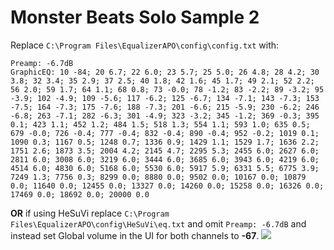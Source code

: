 # Monster Beats Solo Sample 2
Replace `C:\Program Files\EqualizerAPO\config\config.txt` with:
```
Preamp: -6.7dB
GraphicEQ: 10 -84; 20 6.7; 22 6.0; 23 5.7; 25 5.0; 26 4.8; 28 4.2; 30 3.8; 32 3.4; 35 2.9; 37 2.5; 40 1.8; 42 1.6; 45 1.7; 49 2.1; 52 2.2; 56 2.0; 59 1.7; 64 1.1; 68 0.8; 73 -0.0; 78 -1.2; 83 -2.2; 89 -3.2; 95 -3.9; 102 -4.9; 109 -5.6; 117 -6.2; 125 -6.7; 134 -7.1; 143 -7.3; 153 -7.5; 164 -7.3; 175 -7.6; 188 -7.3; 201 -6.6; 215 -5.9; 230 -6.2; 246 -6.8; 263 -7.1; 282 -6.3; 301 -4.9; 323 -3.2; 345 -1.2; 369 -0.3; 395 0.1; 423 1.1; 452 1.2; 484 1.5; 518 1.3; 554 1.1; 593 1.0; 635 0.5; 679 -0.0; 726 -0.4; 777 -0.4; 832 -0.4; 890 -0.4; 952 -0.2; 1019 0.1; 1090 0.3; 1167 0.5; 1248 0.7; 1336 0.9; 1429 1.1; 1529 1.7; 1636 2.2; 1751 2.6; 1873 3.5; 2004 4.2; 2145 4.7; 2295 5.3; 2455 6.0; 2627 6.0; 2811 6.0; 3008 6.0; 3219 6.0; 3444 6.0; 3685 6.0; 3943 6.0; 4219 6.0; 4514 6.0; 4830 6.0; 5168 6.0; 5530 6.0; 5917 5.9; 6331 5.5; 6775 3.9; 7249 1.3; 7756 0.3; 8299 0.0; 8880 0.0; 9502 0.0; 10167 0.0; 10879 0.0; 11640 0.0; 12455 0.0; 13327 0.0; 14260 0.0; 15258 0.0; 16326 0.0; 17469 0.0; 18692 0.0; 20000 0.0
```
**OR** if using HeSuVi replace `C:\Program Files\EqualizerAPO\config\HeSuVi\eq.txt` and omit `Preamp: -6.7dB` and instead set Global volume in the UI for both channels to **-67**.
![](https://raw.githubusercontent.com/jaakkopasanen/AutoEq/master/results/Innerfidelity%202017/innerfidelity/onear/Monster%20Beats%20Solo%20Sample%202/Monster%20Beats%20Solo%20Sample%202.png)
